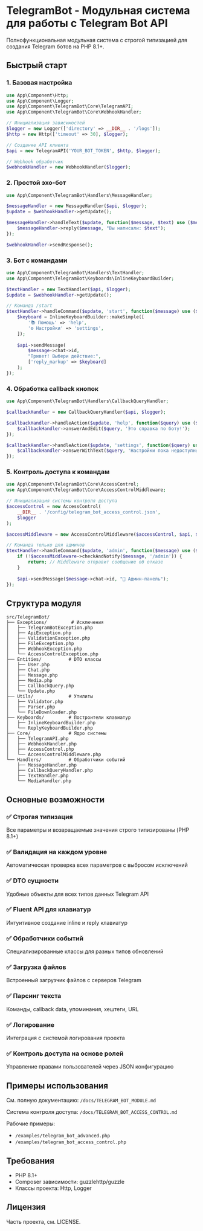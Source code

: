 # TelegramBot - Модульная система для работы с Telegram Bot API

Полнофункциональная модульная система с строгой типизацией для создания Telegram ботов на PHP 8.1+.

## Быстрый старт

### 1. Базовая настройка

```php
use App\Component\Http;
use App\Component\Logger;
use App\Component\TelegramBot\Core\TelegramAPI;
use App\Component\TelegramBot\Core\WebhookHandler;

// Инициализация зависимостей
$logger = new Logger(['directory' => __DIR__ . '/logs']);
$http = new Http(['timeout' => 30], $logger);

// Создание API клиента
$api = new TelegramAPI('YOUR_BOT_TOKEN', $http, $logger);

// Webhook обработчик
$webhookHandler = new WebhookHandler($logger);
```

### 2. Простой эхо-бот

```php
use App\Component\TelegramBot\Handlers\MessageHandler;

$messageHandler = new MessageHandler($api, $logger);
$update = $webhookHandler->getUpdate();

$messageHandler->handleText($update, function($message, $text) use ($messageHandler) {
    $messageHandler->reply($message, "Вы написали: $text");
});

$webhookHandler->sendResponse();
```

### 3. Бот с командами

```php
use App\Component\TelegramBot\Handlers\TextHandler;
use App\Component\TelegramBot\Keyboards\InlineKeyboardBuilder;

$textHandler = new TextHandler($api, $logger);
$update = $webhookHandler->getUpdate();

// Команда /start
$textHandler->handleCommand($update, 'start', function($message) use ($api) {
    $keyboard = InlineKeyboardBuilder::makeSimple([
        '📚 Помощь' => 'help',
        '⚙️ Настройки' => 'settings',
    ]);
    
    $api->sendMessage(
        $message->chat->id,
        "Привет! Выбери действие:",
        ['reply_markup' => $keyboard]
    );
});
```

### 4. Обработка callback кнопок

```php
use App\Component\TelegramBot\Handlers\CallbackQueryHandler;

$callbackHandler = new CallbackQueryHandler($api, $logger);

$callbackHandler->handleAction($update, 'help', function($query) use ($callbackHandler) {
    $callbackHandler->answerAndEdit($query, 'Это справка по боту!');
});

$callbackHandler->handleAction($update, 'settings', function($query) use ($callbackHandler) {
    $callbackHandler->answerWithText($query, 'Настройки пока недоступны');
});
```

### 5. Контроль доступа к командам

```php
use App\Component\TelegramBot\Core\AccessControl;
use App\Component\TelegramBot\Core\AccessControlMiddleware;

// Инициализация системы контроля доступа
$accessControl = new AccessControl(
    __DIR__ . '/config/telegram_bot_access_control.json',
    $logger
);

$accessMiddleware = new AccessControlMiddleware($accessControl, $api, $logger);

// Команда только для админов
$textHandler->handleCommand($update, 'admin', function($message) use ($api, $accessMiddleware) {
    if (!$accessMiddleware->checkAndNotify($message, '/admin')) {
        return; // Middleware отправит сообщение об отказе
    }
    
    $api->sendMessage($message->chat->id, "🔧 Админ-панель");
});
```

## Структура модуля

```
src/TelegramBot/
├── Exceptions/         # Исключения
│   ├── TelegramBotException.php
│   ├── ApiException.php
│   ├── ValidationException.php
│   ├── FileException.php
│   ├── WebhookException.php
│   └── AccessControlException.php
├── Entities/          # DTO классы
│   ├── User.php
│   ├── Chat.php
│   ├── Message.php
│   ├── Media.php
│   ├── CallbackQuery.php
│   └── Update.php
├── Utils/             # Утилиты
│   ├── Validator.php
│   ├── Parser.php
│   └── FileDownloader.php
├── Keyboards/         # Построители клавиатур
│   ├── InlineKeyboardBuilder.php
│   └── ReplyKeyboardBuilder.php
├── Core/              # Ядро системы
│   ├── TelegramAPI.php
│   ├── WebhookHandler.php
│   ├── AccessControl.php
│   └── AccessControlMiddleware.php
└── Handlers/          # Обработчики событий
    ├── MessageHandler.php
    ├── CallbackQueryHandler.php
    ├── TextHandler.php
    └── MediaHandler.php
```

## Основные возможности

### ✅ Строгая типизация
Все параметры и возвращаемые значения строго типизированы (PHP 8.1+)

### ✅ Валидация на каждом уровне
Автоматическая проверка всех параметров с выбросом исключений

### ✅ DTO сущности
Удобные объекты для всех типов данных Telegram API

### ✅ Fluent API для клавиатур
Интуитивное создание inline и reply клавиатур

### ✅ Обработчики событий
Специализированные классы для разных типов обновлений

### ✅ Загрузка файлов
Встроенный загрузчик файлов с серверов Telegram

### ✅ Парсинг текста
Команды, callback data, упоминания, хештеги, URL

### ✅ Логирование
Интеграция с системой логирования проекта

### ✅ Контроль доступа на основе ролей
Управление правами пользователей через JSON конфигурацию

## Примеры использования

См. полную документацию: `/docs/TELEGRAM_BOT_MODULE.md`

Система контроля доступа: `/docs/TELEGRAM_BOT_ACCESS_CONTROL.md`

Рабочие примеры: 
- `/examples/telegram_bot_advanced.php`
- `/examples/telegram_bot_access_control.php`

## Требования

- PHP 8.1+
- Composer зависимости: guzzlehttp/guzzle
- Классы проекта: Http, Logger

## Лицензия

Часть проекта, см. LICENSE.
